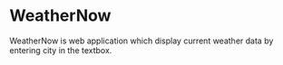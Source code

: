 # WeatherNow

WeatherNow is web application which display current weather data by entering city in the textbox. 

